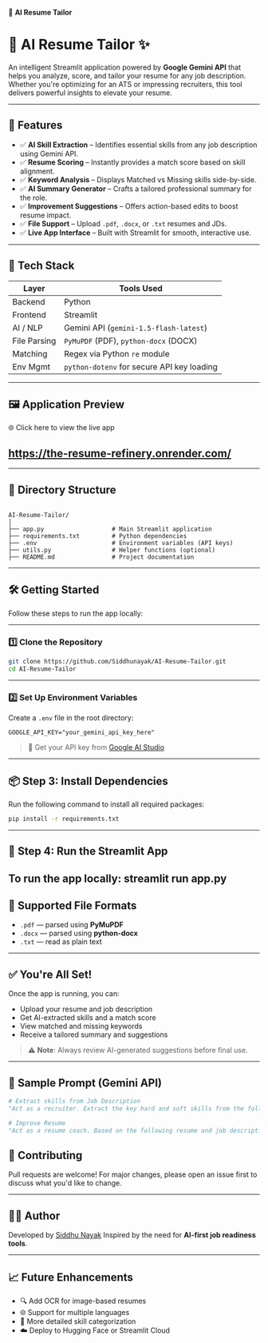 
🎯 **AI Resume Tailor**


# 🧠 AI Resume Tailor ✨

An intelligent Streamlit application powered by **Google Gemini API** that helps you analyze, score, and tailor your resume for any job description. Whether you're optimizing for an ATS or impressing recruiters, this tool delivers powerful insights to elevate your resume.

---

## 🚀 Features

- ✅ **AI Skill Extraction** – Identifies essential skills from any job description using Gemini API.
- ✅ **Resume Scoring** – Instantly provides a match score based on skill alignment.
- ✅ **Keyword Analysis** – Displays Matched vs Missing skills side-by-side.
- ✅ **AI Summary Generator** – Crafts a tailored professional summary for the role.
- ✅ **Improvement Suggestions** – Offers action-based edits to boost resume impact.
- ✅ **File Support** – Upload `.pdf`, `.docx`, or `.txt` resumes and JDs.
- ✅ **Live App Interface** – Built with Streamlit for smooth, interactive use.

---

## 🧠 Tech Stack

| Layer        | Tools Used                                     |
|--------------|------------------------------------------------|
| Backend      | Python                                         |
| Frontend     | Streamlit                                      |
| AI / NLP     | Gemini API (`gemini-1.5-flash-latest`)         |
| File Parsing | `PyMuPDF` (PDF), `python-docx` (DOCX)          |
| Matching     | Regex via Python `re` module                   |
| Env Mgmt     | `python-dotenv` for secure API key loading     |

---

🖼️ Application Preview
---
🌐 Click here to view the live app

https://the-resume-refinery.onrender.com/
---

---

## 📂 Directory Structure

```

AI-Resume-Tailor/
│
├── app.py                   # Main Streamlit application
├── requirements.txt         # Python dependencies
├── .env                     # Environment variables (API keys)
├── utils.py                 # Helper functions (optional)
├── README.md                # Project documentation

````

---

## 🛠️ Getting Started

Follow these steps to run the app locally:

---

### 1️⃣ Clone the Repository

```bash
git clone https://github.com/Siddhunayak/AI-Resume-Tailor.git
cd AI-Resume-Tailor
````

---

### 2️⃣ Set Up Environment Variables

Create a `.env` file in the root directory:

```env
GOOGLE_API_KEY="your_gemini_api_key_here"
```

> 🔑 Get your API key from [Google AI Studio](https://aistudio.google.com/app/apikey)

---

## 📦 Step 3: Install Dependencies

Run the following command to install all required packages:

```bash
pip install -r requirements.txt
```

---

🚀 Step 4: Run the Streamlit App
---
To run the app locally:
streamlit run app.py
---




## 📂 Supported File Formats

* `.pdf` — parsed using **PyMuPDF**
* `.docx` — parsed using **python-docx**
* `.txt` — read as plain text

---

## ✅ You're All Set!

Once the app is running, you can:

* Upload your resume and job description
* Get AI-extracted skills and a match score
* View matched and missing keywords
* Receive a tailored summary and suggestions

> ⚠️ **Note**: Always review AI-generated suggestions before final use.

---

## 🧪 Sample Prompt (Gemini API)

```python
# Extract skills from Job Description
"Act as a recruiter. Extract the key hard and soft skills from the following job description. Return as a comma-separated list:\n\n{job_description_text}"
```

```python
# Improve Resume
"Act as a resume coach. Based on the following resume and job description, provide suggestions to improve:\n\nResume:\n{resume_text}\n\nJD:\n{job_description_text}"
```


## 🙌 Contributing

Pull requests are welcome! For major changes, please open an issue first to discuss what you'd like to change.

---

## 👨‍💻 Author

Developed by [Siddhu Nayak](https://github.com/siddhunayak)
Inspired by the need for **AI-first job readiness tools**.

---

## 📈 Future Enhancements

* 🔍 Add OCR for image-based resumes
* 🌐 Support for multiple languages
* 🧠 More detailed skill categorization
* ☁️ Deploy to Hugging Face or Streamlit Cloud


